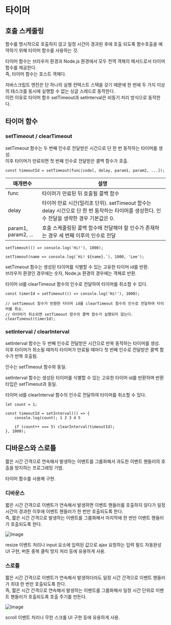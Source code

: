 # 타이머

## 호출 스케줄링

함수를 명시적으로 호출하지 않고 일정 시간이 경과된 후에 호출 되도록 함수호출을 예약하기 위해 타이머 함수를 사용하는 것.

타이머 함수는 브라우저 환경과 Node.js 환경에서 모두 전역 객체의 메서드로서 타이머 함수를 제공한다.
<br>즉, 타이머 함수는 호스트 객체다.

자바스크립트 엔진은 단 하나의 실행 컨텍스트 스택을 갖기 때문에 한 번에 두 가지 이상의 태스크를 동시에 실행할 수 없는 싱글 스레드로 동작한다.
<br>이런 이유로 타이머 함수 setTimeout과 setInterval은 비동기 처리 방식으로 동작한다.

## 타이머 함수

### setTimeout / clearTimeout

setTimeout 함수는 두 번째 인수로 전달받은 시간으로 단 한 번 동작하는 타이머를 생성.
<br>이후 타이머가 만료되면 첫 번째 인수로 전달받은 콜백 함수가 호출.

```
const timeoutId = setTimeout(func|code[, delay, param1, param2, ...]);
```

| 매개변수            | 설명                                                                                                                                     |
| ------------------- | ---------------------------------------------------------------------------------------------------------------------------------------- |
| func                | 타이머가 만료된 뒤 호출될 콜백 함수                                                                                                      |
| delay               | 타이머 만료 시간(밀리초 단위). setTimeout 함수는 delay 시간으로 단 한 번 동작하는 타이머를 생성한다. 인수 전달을 생략한 경우 기본값은 0. |
| param1, param2, ... | 호출 스케줄링된 콜백 함수에 전달해야 할 인수가 존재하는 경우 세 번째 이후의 인수로 전달                                                  |

```
setTimeout(() => console.log('Hi!'), 1000);

setTimeout(name => console.log(`Hi! ${name}.`), 1000, 'Lee');
```

setTimeout 함수는 생성된 타이머를 식별할 수 있는 고유한 타이머 id를 반환.
<br>브라우저 환경인 경우에는 숫자, Node.js 환경의 경우에는 객체로 반환.

타이머 id를 clearTimeout 함수의 인수로 전달하여 타이머를 취소할 수 있다.

```
const timerId = setTimeout(() => console.log('Hi!'), 1000);

// setTimeout 함수가 반환한 타이머 id를 clearTimeout 함수의 인수로 전달하여 타이머를 취소.
// 타이머가 취소되면 setTimeout 함수의 콜백 함수가 실행되지 않는다.
clearTimeout(timerId);
```

### setInterval / clearInterval

setInterval 함수는 두 번째 인수로 전달받은 시간으로 반복 동작하는 타이머를 생성.
<br>이후 타이머가 취소될 때까지 타이머가 만료될 때마다 첫 번째 인수로 전달받은 콜백 함수가 반복 호출됨.

인수는 setTimeout 함수와 동일.

setInterval 함수는 생성된 타이머를 식별할 수 있는 고유한 타이머 id를 반환하며 반환 타입은 setTimeout과 동일.

타이머 id를 clearInterval 함수의 인수로 전달하여 타이머를 취소할 수 있다.

```
let count = 1;

const timeoutId = setInterval(() => {
    console.log(count); 1 2 3 4 5

    if (count++ === 5) clearInterval(timeoutId);
}, 1000);
```

## 디바운스와 스로틀

짧은 시간 간격으로 연속해서 발생하는 이벤트를 그룹화해서 과도한 이벤트 핸들러의 호출을 방지하는 프로그래밍 기법.

타이머 함수를 사용해 구현.

### 디바운스

짧은 시간 간격으로 이벤트가 연속해서 발생하면 이벤트 핸들러를 호출하지 않다가 일정 시간이 경과한 이후에 이벤트 핸들러가 한 번만 호출되도록 한다.
<br>즉, 짧은 시간 간격으로 발생하는 이벤트를 그룹화해서 마지막에 한 번만 이벤트 핸들러가 호출되도록 한다.

![Image](https://github.com/user-attachments/assets/9d4af057-b285-4b02-90e9-959953a8cb8a)

resize 이벤트 처리나 input 요소에 입력된 값으로 ajax 요청하는 입력 필드 자동완성 UI 구현, 버튼 중복 클릭 방지 처리 등에 유용하게 사용.

### 스로틀

짧은 시간 간격으로 이벤트가 연속해서 발생하더라도 일정 시간 간격으로 이벤트 핸들러가 최대 한 번만 호출되도록 한다.
<br>즉, 짧은 시간 간격으로 연속해서 발생하는 이벤트를 그룹화해서 일정 시간 단위로 이벤트 핸들러가 호출되도록 호출 주기를 만든다.

![Image](https://github.com/user-attachments/assets/9a324265-b442-43fb-97ce-80e0cf89cdd8)

scroll 이벤트 처리나 무한 스크롤 UI 구현 등에 유용하게 사용.

